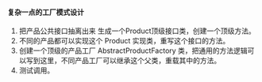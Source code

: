 #### 复杂一点的工厂模式设计
1. 把产品公共接口抽离出来 生成一个Product顶级接口类，创建一个顶级方法。
2. 不同的产品都可以实现这个 Product 实现类，重写这个接口的方法。
3. 创建一个顶级的产品工厂 AbstractProductFactory 类，把通用的方法逻辑可以写到这里，不同产品工厂可以继承这个父类，重载其中的方法。
4. 测试调用。



